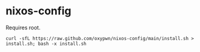 # nixos-config

Requires root.

```
curl -sfL https://raw.github.com/oxypwn/nixos-config/main/install.sh > install.sh; bash -x install.sh
```